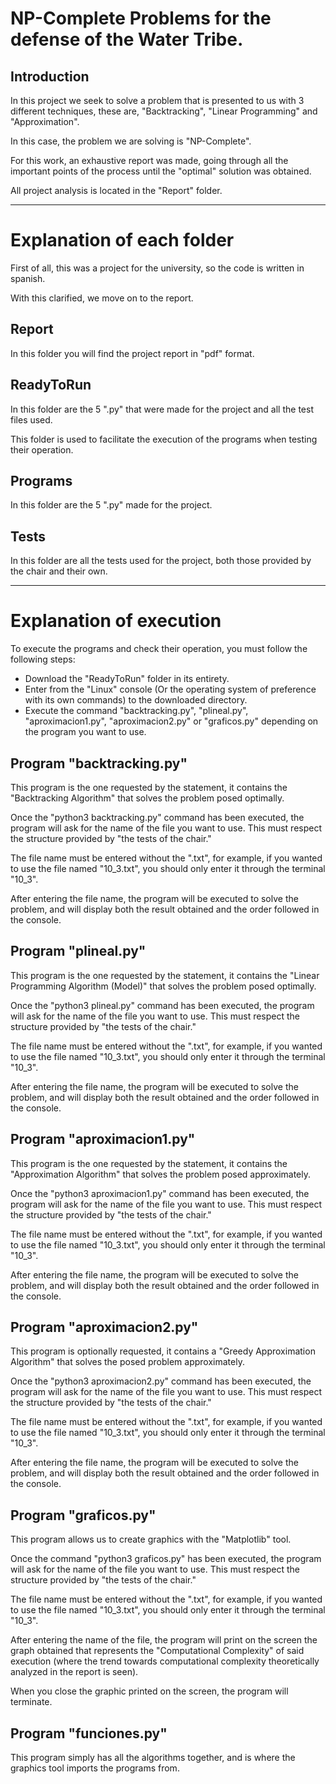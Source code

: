# NP-Complete Problems for the defense of the Water Tribe.

## Introduction

In this project we seek to solve a problem that is presented to us with 3 different techniques, these are, "Backtracking", "Linear Programming" and "Approximation".

In this case, the problem we are solving is "NP-Complete".

For this work, an exhaustive report was made, going through all the important points of the process until the "optimal" solution was obtained.

All project analysis is located in the "Report" folder.

---

# Explanation of each folder

First of all, this was a project for the university, so the code is written in spanish.

With this clarified, we move on to the report.

## Report

In this folder you will find the project report in "pdf" format.

## ReadyToRun

In this folder are the 5 ".py" that were made for the project and all the test files used.

This folder is used to facilitate the execution of the programs when testing their operation.

## Programs

In this folder are the 5 ".py" made for the project.

## Tests

In this folder are all the tests used for the project, both those provided by the chair and their own.

---

# Explanation of execution

To execute the programs and check their operation, you must follow the following steps:
- Download the "ReadyToRun" folder in its entirety.
- Enter from the "Linux" console (Or the operating system of preference with its own commands) to the downloaded directory.
- Execute the command "backtracking.py", "plineal.py", "aproximacion1.py", "aproximacion2.py" or "graficos.py" depending on the program you want to use.

## Program "backtracking.py"

This program is the one requested by the statement, it contains the "Backtracking Algorithm" that solves the problem posed optimally.

Once the "python3 backtracking.py" command has been executed, the program will ask for the name of the file you want to use. This must respect the structure provided by "the tests of the chair."

The file name must be entered without the ".txt", for example, if you wanted to use the file named "10_3.txt", you should only enter it through the terminal "10_3".

After entering the file name, the program will be executed to solve the problem, and will display both the result obtained and the order followed in the console.

## Program "plineal.py"

This program is the one requested by the statement, it contains the "Linear Programming Algorithm (Model)" that solves the problem posed optimally.

Once the "python3 plineal.py" command has been executed, the program will ask for the name of the file you want to use. This must respect the structure provided by "the tests of the chair."

The file name must be entered without the ".txt", for example, if you wanted to use the file named "10_3.txt", you should only enter it through the terminal "10_3".

After entering the file name, the program will be executed to solve the problem, and will display both the result obtained and the order followed in the console.

## Program "aproximacion1.py"

This program is the one requested by the statement, it contains the "Approximation Algorithm" that solves the problem posed approximately.

Once the "python3 aproximacion1.py" command has been executed, the program will ask for the name of the file you want to use. This must respect the structure provided by "the tests of the chair."

The file name must be entered without the ".txt", for example, if you wanted to use the file named "10_3.txt", you should only enter it through the terminal "10_3".

After entering the file name, the program will be executed to solve the problem, and will display both the result obtained and the order followed in the console.

## Program "aproximacion2.py"

This program is optionally requested, it contains a "Greedy Approximation Algorithm" that solves the posed problem approximately.

Once the "python3 aproximacion2.py" command has been executed, the program will ask for the name of the file you want to use. This must respect the structure provided by "the tests of the chair."

The file name must be entered without the ".txt", for example, if you wanted to use the file named "10_3.txt", you should only enter it through the terminal "10_3".

After entering the file name, the program will be executed to solve the problem, and will display both the result obtained and the order followed in the console.

## Program "graficos.py"

This program allows us to create graphics with the "Matplotlib" tool.

Once the command "python3 graficos.py" has been executed, the program will ask for the name of the file you want to use. This must respect the structure provided by "the tests of the chair."

The file name must be entered without the ".txt", for example, if you wanted to use the file named "10_3.txt", you should only enter it through the terminal "10_3".

After entering the name of the file, the program will print on the screen the graph obtained that represents the "Computational Complexity" of said execution (where the trend towards computational complexity theoretically analyzed in the report is seen).

When you close the graphic printed on the screen, the program will terminate.

## Program "funciones.py"

This program simply has all the algorithms together, and is where the graphics tool imports the programs from.

